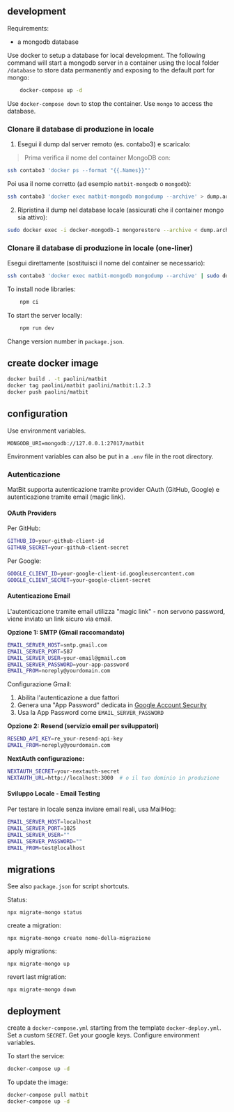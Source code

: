## development
Requirements:

* a mongodb database

Use docker to setup a database for local development.
The following command will start a mongodb server in a container using the local folder `/database` to store data permanently and exposing to the default port for mongo:
```bash
    docker-compose up -d
```
Use `docker-compose down` to stop the container. Use `mongo` to access the database.

### Clonare il database di produzione in locale

1. Esegui il dump dal server remoto (es. contabo3) e scaricalo:
> Prima verifica il nome del container MongoDB con:
```bash
ssh contabo3 'docker ps --format "{{.Names}}"'
```
Poi usa il nome corretto (ad esempio `matbit-mongodb` o `mongodb`):
```bash
ssh contabo3 'docker exec matbit-mongodb mongodump --archive' > dump.archive
```
2. Ripristina il dump nel database locale (assicurati che il container mongo sia attivo):
```bash
sudo docker exec -i docker-mongodb-1 mongorestore --archive < dump.archive
```

### Clonare il database di produzione in locale (one-liner)

Esegui direttamente (sostituisci il nome del container se necessario):
```bash
ssh contabo3 'docker exec matbit-mongodb mongodump --archive' | sudo docker exec -i docker-mongodb-1 mongorestore --archive
```

To install node libraries:
```bash
    npm ci
```
To start the server locally:
```bash
    npm run dev
```

Change version number in `package.json`.

## create docker image

```bash
docker build . -t paolini/matbit
docker tag paolini/matbit paolini/matbit:1.2.3
docker push paolini/matbit
```

## configuration

Use environment variables.
```
MONGODB_URI=mongodb://127.0.0.1:27017/matbit
```

Environment variables can also be put in a `.env` file
in the root directory.

### Autenticazione

MatBit supporta autenticazione tramite provider OAuth (GitHub, Google) e autenticazione tramite email (magic link).

#### OAuth Providers

Per GitHub:
```bash
GITHUB_ID=your-github-client-id
GITHUB_SECRET=your-github-client-secret
```

Per Google:
```bash
GOOGLE_CLIENT_ID=your-google-client-id.googleusercontent.com
GOOGLE_CLIENT_SECRET=your-google-client-secret
```

#### Autenticazione Email

L'autenticazione tramite email utilizza "magic link" - non servono password, viene inviato un link sicuro via email.

**Opzione 1: SMTP (Gmail raccomandato)**
```bash
EMAIL_SERVER_HOST=smtp.gmail.com
EMAIL_SERVER_PORT=587
EMAIL_SERVER_USER=your-email@gmail.com
EMAIL_SERVER_PASSWORD=your-app-password
EMAIL_FROM=noreply@yourdomain.com
```

Configurazione Gmail:
1. Abilita l'autenticazione a due fattori
2. Genera una "App Password" dedicata in [Google Account Security](https://myaccount.google.com/security)
3. Usa la App Password come `EMAIL_SERVER_PASSWORD`

**Opzione 2: Resend (servizio email per sviluppatori)**
```bash
RESEND_API_KEY=re_your-resend-api-key
EMAIL_FROM=noreply@yourdomain.com
```

**NextAuth configurazione:**
```bash
NEXTAUTH_SECRET=your-nextauth-secret
NEXTAUTH_URL=http://localhost:3000  # o il tuo dominio in produzione
```

#### Sviluppo Locale - Email Testing

Per testare in locale senza inviare email reali, usa MailHog:
```bash
EMAIL_SERVER_HOST=localhost
EMAIL_SERVER_PORT=1025
EMAIL_SERVER_USER=""
EMAIL_SERVER_PASSWORD=""
EMAIL_FROM=test@localhost
```

## migrations

See also `package.json` for script shortcuts.

Status:
```
npx migrate-mongo status
```
create a migration:
```
npx migrate-mongo create nome-della-migrazione
```
apply migrations:
```
npx migrate-mongo up
```
revert last migration:
```
npx migrate-mongo down
```

## deployment

create a `docker-compose.yml` starting from the template `docker-deploy.yml`.
Set a custom `SECRET`. Get your google keys.
Configure environment variables.

To start the service:
```bash
docker-compose up -d
```

To update the image:
```bash
docker-compose pull matbit
docker-compose up -d
```
